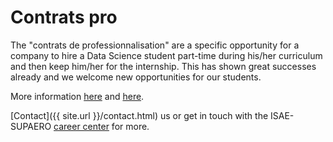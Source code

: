 # Contrats pro

The "contrats de professionnalisation" are a specific opportunity for a company to hire a Data Science student part-time during his/her curriculum and then keep him/her for the internship. This has shown great successes already and we welcome new opportunities for our students. 

More information [here](#https://www.isae-supaero.fr/IMG/pdf/plaquettecontratpro-isae-dec17-v3.pdf) and [here](#https://www.isae-supaero.fr/fr/actualites/contrat-de-professionnalisation-ingenieurs-isae-supaero-un-contrat-gagnant/).

[Contact]({{ site.url }}/contact.html) us or get in touch with the ISAE-SUPAERO [career center](mailto:careercenter@isae-supaero.fr) for more.



